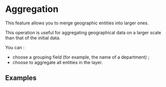 # Aggregation

This feature allows you to merge geographic entities into larger ones.

This operation is useful for aggregating geographical data on a larger scale than that of the initial data.

You can :

- choose a grouping field (for example, the name of a department) ;
- choose to aggregate all entities in the layer.

## Examples

<ZoomImg
    src="/aggregation-1.png"
    alt="Aggregation of French communes by department"
    caption="Aggregation of French communes by department"
/>

<ZoomImg
    src="/aggregation-0.png"
    alt="Aggregation of French communes without grouping field"
    caption="Aggregation of French communes without grouping field"
/>

